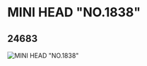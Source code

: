 # MINI HEAD "NO.1838"
## 24683
![MINI HEAD "NO.1838"](https://lc-www-live-s.legocdn.com/media/bricks/5/2/6134556.jpg)